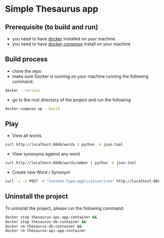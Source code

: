 # Simple Thesaurus app

## Prerequisite (to build and run)
- you need to have [docker](https://docs.docker.com/install/) installed on your machine
- you need to have [docker-compose](https://docs.docker.com/compose/install/) install on your machine 

## Build process
- clone the repo
- make sure Docker is running on your machine running the following command:
```bash
docker --version
```
- go to the root directory of the project and run the following 
```bash
docker-compose up --build
```

## Play

- View all words
```bash
curl http://localhost:8686/words | python -m json.tool
```
- View synonyms against any word
```bash
curl http://localhost:8686/words/amber | python -m json.tool
```
- Create new Word / Synonym
```bash
curl -i -X POST -H "Content-Type:application/json" http://localhost:8686/words -d '["logic", "description", "philosophy", "rationale", "sanity", "sense", "argumentation", "coherence"]'
```

## Uninstall the project

To uninstall the project, please run the following command:
```bash
docker stop thesaurus-api-app-container &&
docker stop thesaurus-db-container &&
docker rm thesaurus-db-container &&
docker rm thesaurus-api-app-container
```